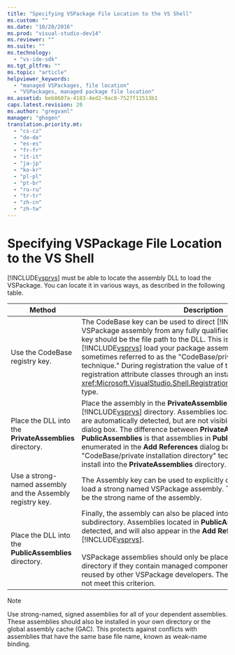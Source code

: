 ```yaml
---
title: "Specifying VSPackage File Location to the VS Shell"
ms.custom: ""
ms.date: "10/20/2016"
ms.prod: "visual-studio-dev14"
ms.reviewer: ""
ms.suite: ""
ms.technology: 
  - "vs-ide-sdk"
ms.tgt_pltfrm: ""
ms.topic: "article"
helpviewer_keywords: 
  - "managed VSPackages, file location"
  - "VSPackages, managed package file location"
ms.assetid: beb8607a-4183-4ed2-9ac8-7527f11513b1
caps.latest.revision: 20
ms.author: "gregvanl"
manager: "ghogen"
translation.priority.mt: 
  - "cs-cz"
  - "de-de"
  - "es-es"
  - "fr-fr"
  - "it-it"
  - "ja-jp"
  - "ko-kr"
  - "pl-pl"
  - "pt-br"
  - "ru-ru"
  - "tr-tr"
  - "zh-cn"
  - "zh-tw"
---
```

# Specifying VSPackage File Location to the VS Shell
[!INCLUDE[vsprvs](../code-quality/includes/vsprvs_md.md)] must be able to locate the assembly DLL to load the VSPackage. You can locate it in various ways, as described in the following table.  
  
|Method|Description|  
|------------|-----------------|  
|Use the CodeBase registry key.|The CodeBase key can be used to direct [!INCLUDE[vsprvs](../code-quality/includes/vsprvs_md.md)] to load the VSPackage assembly from any fully qualified file path. The value of the key should be the file path to the DLL. This is the best way to have [!INCLUDE[vsprvs](../code-quality/includes/vsprvs_md.md)] load your package assembly. This technique is sometimes referred to as the "CodeBase/private installation directory technique." During registration the value of the codebase is passed to the registration attribute classes through an instance of the <xref:Microsoft.VisualStudio.Shell.RegistrationAttribute.RegistrationContext> type.|  
|Place the DLL into the **PrivateAssemblies** directory.|Place the assembly in the **PrivateAssemblies** subdirectory of the [!INCLUDE[vsprvs](../code-quality/includes/vsprvs_md.md)] directory. Assemblies located in **PrivateAssemblies** are automatically detected, but are not visible in the **Add References** dialog box. The difference between **PrivateAssemblies** and **PublicAssemblies** is that assemblies in **PublicAssemblies** are enumerated in the **Add References** dialog box. If you chose not to use the "CodeBase/private installation directory" technique, then you should install into the **PrivateAssemblies** directory.|  
|Use a strong-named assembly and the Assembly registry key.|The Assembly key can be used to explicitly direct [!INCLUDE[vsprvs](../code-quality/includes/vsprvs_md.md)] to load a strong named VSPackage assembly. The value of the key should be the strong name of the assembly.|  
|Place the DLL into the **PublicAssemblies** directory.|Finally, the assembly can also be placed into the **PublicAssemblies** subdirectory. Assemblies located in **PublicAssemblies** are automatically detected, and will also appear in the **Add References** dialog box in [!INCLUDE[vsprvs](../code-quality/includes/vsprvs_md.md)].<br /><br /> VSPackage assemblies should only be placed in the **PublicAssemblies** directory if they contain managed components that are intended to be reused by other VSPackage developers. The majority of assemblies do not meet this criterion.|  
  
> [!NOTE]
>  Use strong-named, signed assemblies for all of your dependent assemblies. These assemblies should also be installed in your own directory or the global assembly cache (GAC). This protects against conflicts with assemblies that have the same base file name, known as weak-name binding.